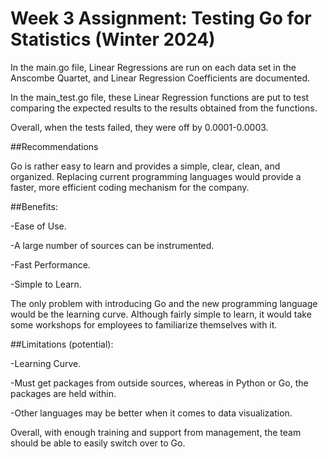 # Week 3 Assignment: Testing Go for Statistics (Winter 2024)

In the main.go file, Linear Regressions are run on each data set in the Anscombe Quartet, and Linear Regression Coefficients are documented.

In the main_test.go file, these Linear Regression functions are put to test comparing the expected results to the results obtained from the functions.

Overall, when the tests failed, they were off by 0.0001-0.0003.


##Recommendations

Go is rather easy to learn and provides a simple, clear, clean, and organized. Replacing current programming languages would provide a faster, more efficient coding mechanism for the company. 


##Benefits:

-Ease of Use.

-A large number of sources can be instrumented.

-Fast Performance.

-Simple to Learn.


The only problem with introducing Go and the new programming language would be the learning curve. Although fairly simple to learn, it would take some workshops for employees to familiarize themselves with it.


##Limitations (potential):

-Learning Curve.

-Must get packages from outside sources, whereas in Python or Go, the packages are held within.

-Other languages may be better when it comes to data visualization.


Overall, with enough training and support from management, the team should be able to easily switch over to Go.
